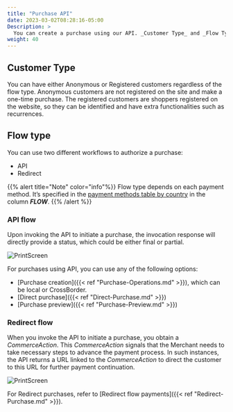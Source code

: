 ```yaml
---
title: "Purchase API"
date: 2023-03-02T08:28:16-05:00
Description: >
  You can create a purchase using our API. _Customer Type_ and _Flow Type_ drive the purchase workflow.
weight: 40
---
```


## Customer Type
You can have either Anonymous or Registered customers regardless of the flow type. Anonymous customers are not registered on the site and make a one-time purchase. The registered customers are shoppers registered on the website, so they can be identified and have extra functionalities such as recurrences.

## Flow type
You can use two different workflows to authorize a purchase:

* API
* Redirect

{{% alert title="Note" color="info"%}}
Flow type depends on each payment method. It’s specified in the [payment methods table by country](/en/docs/getting-started/payment-methods.html) in the column _**FLOW**_.
{{% /alert %}}

### API flow
Upon invoking the API to initiate a purchase, the invocation response will directly provide a status, which could be either final or partial.

![PrintScreen](/assets/APIFlow_en.png)

For purchases using API, you can use any of the following options:

* [Purchase creation]({{< ref "Purchase-Operations.md" >}}), which can be local or CrossBorder.
* [Direct purchase]({{< ref "Direct-Purchase.md" >}})
* [Purchase preview]({{< ref "Purchase-Preview.md" >}})

### Redirect flow
When you invoke the API to initiate a purchase, you obtain a _CommerceAction_. This _CommerceAction_ signals that the Merchant needs to take necessary steps to advance the payment process. In such instances, the API returns a URL linked to the _CommerceAction_ to direct the customer to this URL for further payment continuation.

![PrintScreen](/assets/RedirectionFlow_en.png)

For Redirect purchases, refer to [Redirect flow payments]({{< ref "Redirect-Purchase.md" >}}).